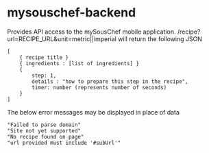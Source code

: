 # mysouschef-backend

Provides API access to the mySousChef mobile application.
/recipe?url=RECIPE_URL&unit=metric||imperial
will return the following JSON
```
[
    { recipe title }
    { ingredients : [list of ingredients] }
    {
        step: 1,
        details : "how to prepare this step in the recipe",
        timer: number (represents number of seconds)
    }
]
```

The below error messages may be displayed in place of data
```
"Failed to parse domain"
"Site not yet supported"
"No recipe found on page"
"url provided must include '#subUrl'"
```
